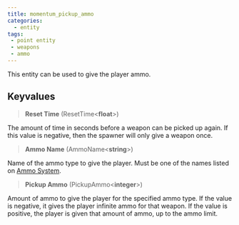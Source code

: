 ```yaml
---
title: momentum_pickup_ammo
categories:
  - entity
tags:
 - point entity
 - weapons
 - ammo
---
```


This entity can be used to give the player ammo.

## Keyvalues

>**Reset Time** (ResetTime&lt;**float**&gt;)

The amount of time in seconds before a weapon can be picked up again. If this value is negative, then the spawner will only give a weapon once.

>**Ammo Name** (AmmoName&lt;**string**&gt;)

Name of the ammo type to give the player. Must be one of the names listed on [Ammo System](/guide/ammo-system/).

>**Pickup Ammo** (PickupAmmo&lt;**integer**&gt;)

Amount of ammo to give the player for the specified ammo type. If the value is negative, it gives the player infinite ammo for that weapon. If the value is positive, the player is given that amount of ammo, up to the ammo limit.

